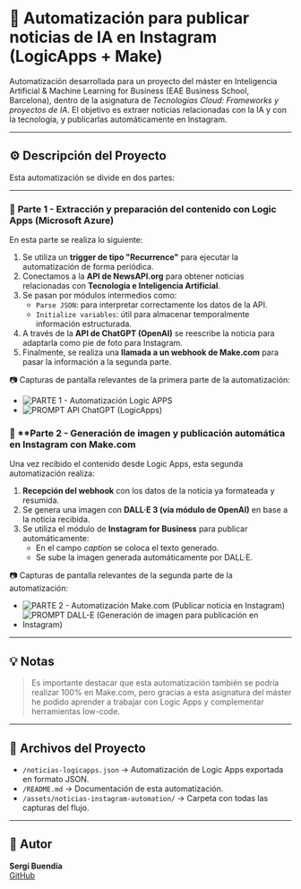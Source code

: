 # 📰 Automatización para publicar noticias de IA en Instagram (LogicApps + Make)

Automatización desarrollada para un proyecto del máster en Inteligencia Artificial & Machine Learning for Business (EAE Business School, Barcelona), dentro de la asignatura de *Tecnologías Cloud: Frameworks y proyectos de IA*. El objetivo es extraer noticias relacionadas con la IA y con la tecnología, y publicarlas automáticamente en Instagram.

---

## ⚙️ Descripción del Proyecto

Esta automatización se divide en dos partes:

---

### 📌 **Parte 1 - Extracción y preparación del contenido con Logic Apps (Microsoft Azure)**

En esta parte se realiza lo siguiente:

1. Se utiliza un **trigger de tipo "Recurrence"** para ejecutar la automatización de forma periódica.
2. Conectamos a la **API de NewsAPI.org** para obtener noticias relacionadas con **Tecnología e Inteligencia Artificial**.
3. Se pasan por módulos intermedios como:
   - `Parse JSON`: para interpretar correctamente los datos de la API.
   - `Initialize variables`: útil para almacenar temporalmente información estructurada.
4. A través de la **API de ChatGPT (OpenAI)** se reescribe la noticia para adaptarla como pie de foto para Instagram.
5. Finalmente, se realiza una **llamada a un webhook de Make.com** para pasar la información a la segunda parte.

📷 Capturas de pantalla relevantes de la primera parte de la automatización:
- ![PARTE 1 - Automatización Logic APPS](../../assets/noticias-instagram-automation/PARTE%201%20-%20Automatización%20Logic%20APPS.png)
- ![PROMPT API ChatGPT (LogicApps)](../../assets/noticias-instagram-automation/PROMPT%20API%20ChatGPT%20(LogicApps).png)

### 🤖 **Parte 2 - Generación de imagen y publicación automática en **Instagram con Make.com**
Una vez recibido el contenido desde Logic Apps, esta segunda automatización realiza:

1. **Recepción del webhook** con los datos de la noticia ya formateada y resumida.
2. Se genera una imagen con **DALL·E 3 (vía módulo de OpenAI)** en base a la noticia recibida.
3. Se utiliza el módulo de **Instagram for Business** para publicar automáticamente:
   - En el campo *caption* se coloca el texto generado.
   - Se sube la imagen generada automáticamente por DALL·E.

📷 Capturas de pantalla relevantes de la segunda parte de la automatización:
- ![PARTE 2 - Automatización Make.com (Publicar noticia en Instagram)](../../assets/noticias-instagram-automation/PARTE%202%20-%20Automatización%20Make.com%20(Publicar%20noticia%20en%20Instagram).png)
- ![PROMPT DALL-E (Generación de imagen para publicación en Instagram)](../../assets/noticias-instagram-automation/PROMPT%20DALL-E%20(Generación%20de%20imagen%20para%20publicación%20en%20Instagram).png)

---

## 💡 Notas

> Es importante destacar que esta automatización también se podría realizar 100% en Make.com, pero gracias a esta asignatura del máster he podido aprender a trabajar con Logic Apps y complementar herramientas low-code.

---

## 📁 Archivos del Proyecto

- `/noticias-logicapps.json` → Automatización de Logic Apps exportada en formato JSON.
- `/README.md` → Documentación de esta automatización.
- `/assets/noticias-instagram-automation/` → Carpeta con todas las capturas del flujo.

---

## 🔗 Autor

**Sergi Buendía**  
[GitHub](https://github.com/sergibuendia)
